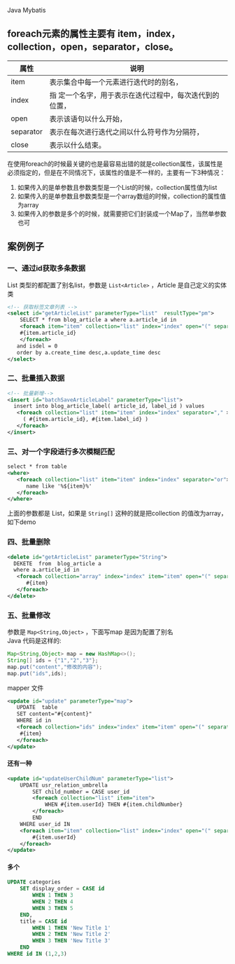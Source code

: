Java Mybatis
<a name="IIFYc"></a>
## foreach元素的属性主要有 item，index，collection，open，separator，close。
| 属性 | 说明 |
| --- | --- |
| item | 表示集合中每一个元素进行迭代时的别名， |
| index | 指 定一个名字，用于表示在迭代过程中，每次迭代到的位置， |
| open | 表示该语句以什么开始， |
| separator | 表示在每次进行迭代之间以什么符号作为分隔符， |
| close | 表示以什么结束。 |

在使用foreach的时候最关键的也是最容易出错的就是collection属性，该属性是必须指定的，但是在不同情况下，该属性的值是不一样的，主要有一下3种情况：

1. 如果传入的是单参数且参数类型是一个List的时候，collection属性值为list
2. 如果传入的是单参数且参数类型是一个array数组的时候，collection的属性值为array
3. 如果传入的参数是多个的时候，就需要把它们封装成一个Map了，当然单参数也可
<a name="LY8X6"></a>
## 案例例子
<a name="L6Bhf"></a>
### 一、通过id获取多条数据
List 类型的都配置了别名list，参数是 `List<Article>` ，Article 是自己定义的实体类
```xml
<!-- 获取标签文章列表 -->
<select id="getArticleList" parameterType="list"  resultType="pm">
    SELECT * from blog_article a where a.article_id in
    <foreach item="item" collection="list" index="index" open="(" separator="," close=")">
	#{item.article_id}
    </foreach>
   and isdel = 0
   order by a.create_time desc,a.update_time desc
</select>
```
<a name="dCza5"></a>
### 二、批量插入数据
```xml
<!-- 批量新增-->
<insert id="batchSaveArticleLabel" parameterType="list">
  insert into blog_article_label( article_id, label_id ) values
   <foreach collection="list" item="item" index="index" separator="," >
     ( #{item.article_id}, #{item.label_id} )
   </foreach>
</insert>
```
<a name="P8Ia2"></a>
### 三、对一个字段进行多次模糊匹配
```xml
select * from table
<where>
   <foreach collection="list" item="item" index="index" separator="or">
      name like '%${item}%'
   </foreach>
</where>
```
上面的参数都是 List，如果是 `String[]` 这种的就是把collection 的值改为array，如下demo
<a name="e4GJZ"></a>
### 四、批量删除
```xml
<delete id="getArticleList" parameterType="String">
  DEKETE  from  blog_article a
  where a.article_id in
   <foreach collection="array" index="index" item="item" open="(" separator="," close=")">
      #{item}
   </foreach>
</delete>
```
<a name="W9Z0Z"></a>
### 五、批量修改
参数是 `Map<String,Object>` ，下面写map 是因为配置了别名<br />Java 代码是这样的:
```java
Map<String,Object> map = new HashMap<>();
String[] ids = {"1","2","3"};
map.put("content","修改的内容");
map.put("ids",ids);
```
mapper 文件
```xml
<update id="update" parameterType="map">
   UPDATE  table
   SET content="#{content}"
   WHERE id in
   <foreach collection="ids" index="index" item="item" open="(" separator="," close=")">
	#{item} 
   </foreach>
</update>
```
<a name="RtEoW"></a>
#### 还有一种
```xml
<update id="updateUserChildNum" parameterType="list">
	UPDATE usr_relation_umbrella
		SET child_number = CASE user_id
		<foreach collection="list" item="item">
			WHEN #{item.userId} THEN #{item.childNumber}
		</foreach>
		END
	WHERE user_id IN
	<foreach item="item" collection="list" index="index" open="(" separator="," close=")">
		#{item.userId}
	</foreach>
</update>
```
<a name="Erxbs"></a>
#### 多个
```sql
UPDATE categories 
    SET display_order = CASE id 
        WHEN 1 THEN 3 
        WHEN 2 THEN 4 
        WHEN 3 THEN 5 
    END, 
    title = CASE id 
        WHEN 1 THEN 'New Title 1'
        WHEN 2 THEN 'New Title 2'
        WHEN 3 THEN 'New Title 3'
    END
WHERE id IN (1,2,3)
```
